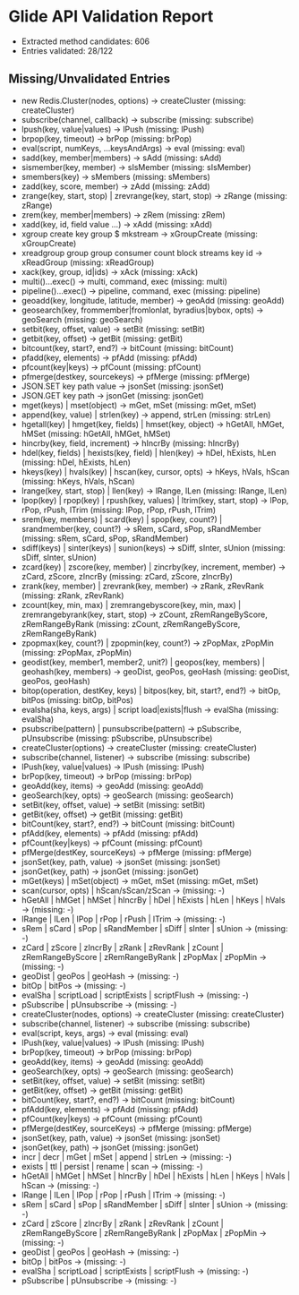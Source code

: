 # Glide API Validation Report

- Extracted method candidates: 606
- Entries validated: 28/122

## Missing/Unvalidated Entries

- new Redis.Cluster(nodes, options) -> createCluster (missing: createCluster)
- subscribe(channel, callback) -> subscribe (missing: subscribe)
- lpush(key, value|values) -> lPush (missing: lPush)
- brpop(key, timeout) -> brPop (missing: brPop)
- eval(script, numKeys, ...keysAndArgs) -> eval (missing: eval)
- sadd(key, member|members) -> sAdd (missing: sAdd)
- sismember(key, member) -> sIsMember (missing: sIsMember)
- smembers(key) -> sMembers (missing: sMembers)
- zadd(key, score, member) -> zAdd (missing: zAdd)
- zrange(key, start, stop) | zrevrange(key, start, stop) -> zRange (missing: zRange)
- zrem(key, member|members) -> zRem (missing: zRem)
- xadd(key, id, field value ...) -> xAdd (missing: xAdd)
- xgroup create key group $ mkstream -> xGroupCreate (missing: xGroupCreate)
- xreadgroup group group consumer count block streams key id -> xReadGroup (missing: xReadGroup)
- xack(key, group, id|ids) -> xAck (missing: xAck)
- multi()...exec() -> multi, command, exec (missing: multi)
- pipeline()...exec() -> pipeline, command, exec (missing: pipeline)
- geoadd(key, longitude, latitude, member) -> geoAdd (missing: geoAdd)
- geosearch(key, frommember|fromlonlat, byradius|bybox, opts) -> geoSearch (missing: geoSearch)
- setbit(key, offset, value) -> setBit (missing: setBit)
- getbit(key, offset) -> getBit (missing: getBit)
- bitcount(key, start?, end?) -> bitCount (missing: bitCount)
- pfadd(key, elements) -> pfAdd (missing: pfAdd)
- pfcount(key|keys) -> pfCount (missing: pfCount)
- pfmerge(destkey, sourcekeys) -> pfMerge (missing: pfMerge)
- JSON.SET key path value -> jsonSet (missing: jsonSet)
- JSON.GET key path -> jsonGet (missing: jsonGet)
- mget(keys) | mset(object) -> mGet, mSet (missing: mGet, mSet)
- append(key, value) | strlen(key) -> append, strLen (missing: strLen)
- hgetall(key) | hmget(key, fields) | hmset(key, object) -> hGetAll, hMGet, hMSet (missing: hGetAll, hMGet, hMSet)
- hincrby(key, field, increment) -> hIncrBy (missing: hIncrBy)
- hdel(key, fields) | hexists(key, field) | hlen(key) -> hDel, hExists, hLen (missing: hDel, hExists, hLen)
- hkeys(key) | hvals(key) | hscan(key, cursor, opts) -> hKeys, hVals, hScan (missing: hKeys, hVals, hScan)
- lrange(key, start, stop) | llen(key) -> lRange, lLen (missing: lRange, lLen)
- lpop(key) | rpop(key) | rpush(key, values) | ltrim(key, start, stop) -> lPop, rPop, rPush, lTrim (missing: lPop, rPop, rPush, lTrim)
- srem(key, members) | scard(key) | spop(key, count?) | srandmember(key, count?) -> sRem, sCard, sPop, sRandMember (missing: sRem, sCard, sPop, sRandMember)
- sdiff(keys) | sinter(keys) | sunion(keys) -> sDiff, sInter, sUnion (missing: sDiff, sInter, sUnion)
- zcard(key) | zscore(key, member) | zincrby(key, increment, member) -> zCard, zScore, zIncrBy (missing: zCard, zScore, zIncrBy)
- zrank(key, member) | zrevrank(key, member) -> zRank, zRevRank (missing: zRank, zRevRank)
- zcount(key, min, max) | zremrangebyscore(key, min, max) | zremrangebyrank(key, start, stop) -> zCount, zRemRangeByScore, zRemRangeByRank (missing: zCount, zRemRangeByScore, zRemRangeByRank)
- zpopmax(key, count?) | zpopmin(key, count?) -> zPopMax, zPopMin (missing: zPopMax, zPopMin)
- geodist(key, member1, member2, unit?) | geopos(key, members) | geohash(key, members) -> geoDist, geoPos, geoHash (missing: geoDist, geoPos, geoHash)
- bitop(operation, destKey, keys) | bitpos(key, bit, start?, end?) -> bitOp, bitPos (missing: bitOp, bitPos)
- evalsha(sha, keys, args) | script load|exists|flush -> evalSha (missing: evalSha)
- psubscribe(pattern) | punsubscribe(pattern) -> pSubscribe, pUnsubscribe (missing: pSubscribe, pUnsubscribe)
- createCluster(options) -> createCluster (missing: createCluster)
- subscribe(channel, listener) -> subscribe (missing: subscribe)
- lPush(key, value|values) -> lPush (missing: lPush)
- brPop(key, timeout) -> brPop (missing: brPop)
- geoAdd(key, items) -> geoAdd (missing: geoAdd)
- geoSearch(key, opts) -> geoSearch (missing: geoSearch)
- setBit(key, offset, value) -> setBit (missing: setBit)
- getBit(key, offset) -> getBit (missing: getBit)
- bitCount(key, start?, end?) -> bitCount (missing: bitCount)
- pfAdd(key, elements) -> pfAdd (missing: pfAdd)
- pfCount(key|keys) -> pfCount (missing: pfCount)
- pfMerge(destKey, sourceKeys) -> pfMerge (missing: pfMerge)
- jsonSet(key, path, value) -> jsonSet (missing: jsonSet)
- jsonGet(key, path) -> jsonGet (missing: jsonGet)
- mGet(keys) | mSet(object) -> mGet, mSet (missing: mGet, mSet)
- scan(cursor, opts) | hScan/sScan/zScan ->  (missing: -)
- hGetAll | hMGet | hMSet | hIncrBy | hDel | hExists | hLen | hKeys | hVals ->  (missing: -)
- lRange | lLen | lPop | rPop | rPush | lTrim ->  (missing: -)
- sRem | sCard | sPop | sRandMember | sDiff | sInter | sUnion ->  (missing: -)
- zCard | zScore | zIncrBy | zRank | zRevRank | zCount | zRemRangeByScore | zRemRangeByRank | zPopMax | zPopMin ->  (missing: -)
- geoDist | geoPos | geoHash ->  (missing: -)
- bitOp | bitPos ->  (missing: -)
- evalSha | scriptLoad | scriptExists | scriptFlush ->  (missing: -)
- pSubscribe | pUnsubscribe ->  (missing: -)
- createCluster(nodes, options) -> createCluster (missing: createCluster)
- subscribe(channel, listener) -> subscribe (missing: subscribe)
- eval(script, keys, args) -> eval (missing: eval)
- lPush(key, value|values) -> lPush (missing: lPush)
- brPop(key, timeout) -> brPop (missing: brPop)
- geoAdd(key, items) -> geoAdd (missing: geoAdd)
- geoSearch(key, opts) -> geoSearch (missing: geoSearch)
- setBit(key, offset, value) -> setBit (missing: setBit)
- getBit(key, offset) -> getBit (missing: getBit)
- bitCount(key, start?, end?) -> bitCount (missing: bitCount)
- pfAdd(key, elements) -> pfAdd (missing: pfAdd)
- pfCount(key|keys) -> pfCount (missing: pfCount)
- pfMerge(destKey, sourceKeys) -> pfMerge (missing: pfMerge)
- jsonSet(key, path, value) -> jsonSet (missing: jsonSet)
- jsonGet(key, path) -> jsonGet (missing: jsonGet)
- incr | decr | mGet | mSet | append | strLen ->  (missing: -)
- exists | ttl | persist | rename | scan ->  (missing: -)
- hGetAll | hMGet | hMSet | hIncrBy | hDel | hExists | hLen | hKeys | hVals | hScan ->  (missing: -)
- lRange | lLen | lPop | rPop | rPush | lTrim ->  (missing: -)
- sRem | sCard | sPop | sRandMember | sDiff | sInter | sUnion ->  (missing: -)
- zCard | zScore | zIncrBy | zRank | zRevRank | zCount | zRemRangeByScore | zRemRangeByRank | zPopMax | zPopMin ->  (missing: -)
- geoDist | geoPos | geoHash ->  (missing: -)
- bitOp | bitPos ->  (missing: -)
- evalSha | scriptLoad | scriptExists | scriptFlush ->  (missing: -)
- pSubscribe | pUnsubscribe ->  (missing: -)